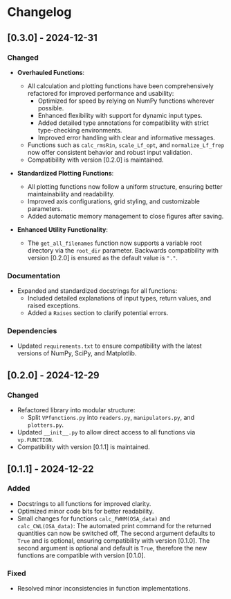# Changelog

## [0.3.0] - 2024-12-31
### Changed
- **Overhauled Functions**:
  - All calculation and plotting functions have been comprehensively refactored for improved performance and usability:
    - Optimized for speed by relying on NumPy functions wherever possible.
    - Enhanced flexibility with support for dynamic input types.
    - Added detailed type annotations for compatibility with strict type-checking environments.
    - Improved error handling with clear and informative messages.
  - Functions such as `calc_rmsRin`, `scale_Lf_opt`, and `normalize_Lf_frep` now offer consistent behavior and robust input validation.
  - Compatibility with version [0.2.0] is maintained.
  
- **Standardized Plotting Functions**:
  - All plotting functions now follow a uniform structure, ensuring better maintainability and readability.
  - Improved axis configurations, grid styling, and customizable parameters.
  - Added automatic memory management to close figures after saving.

- **Enhanced Utility Functionality**:
  - The `get_all_filenames` function now supports a variable root directory via the `root_dir` parameter. Backwards compatibility with version [0.2.0] is ensured as the default value is `"."`.

### Documentation
- Expanded and standardized docstrings for all functions:
  - Included detailed explanations of input types, return values, and raised exceptions.
  - Added a `Raises` section to clarify potential errors.

### Dependencies
- Updated `requirements.txt` to ensure compatibility with the latest versions of NumPy, SciPy, and Matplotlib.

## [0.2.0] - 2024-12-29
### Changed
- Refactored library into modular structure:
  - Split `VPfunctions.py` into `readers.py`, `manipulators.py`, and `plotters.py`.
- Updated `__init__.py` to allow direct access to all functions via `vp.FUNCTION`.
- Compatibility with version [0.1.1] is maintained.

## [0.1.1] - 2024-12-22
### Added
- Docstrings to all functions for improved clarity.
- Optimized minor code bits for better readability.
- Small changes for functions `calc_FWHM(OSA_data)` and `calc_CWL(OSA_data)`: 
The automated print command for the returned quantities can now be switched off, 
The second argument defaults to `True` and is optional, ensuring compatibility with version [0.1.0].
The second argument is optional and default is `True`, therefore the new functions are compatible with version [0.1.0].

### Fixed
- Resolved minor inconsistencies in function implementations.